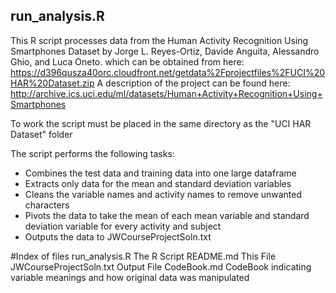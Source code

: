 ## run_analysis.R

This R script processes data from the Human Activity Recognition Using Smartphones Dataset
by Jorge L. Reyes-Ortiz, Davide Anguita, Alessandro Ghio, and Luca Oneto.
which can be obtained from here:
https://d396qusza40orc.cloudfront.net/getdata%2Fprojectfiles%2FUCI%20HAR%20Dataset.zip 
A description of the project can be found here:
http://archive.ics.uci.edu/ml/datasets/Human+Activity+Recognition+Using+Smartphones

To work the script must be placed in the same directory as the "UCI HAR Dataset" folder

The script performs the following tasks:
* Combines the test data and training data into one large dataframe
* Extracts only data for the mean and standard deviation variables
* Cleans the variable names and activity names to remove unwanted characters
* Pivots the data to take the mean of each mean variable and standard deviation variable for every activity and subject
* Outputs the data to JWCourseProjectSoln.txt

#Index of files
run_analysis.R   	 	The R Script
README.md				This File
JWCourseProjectSoln.txt	Output File
CodeBook.md				CodeBook indicating variable meanings and how original data was manipulated